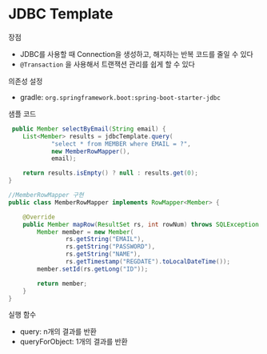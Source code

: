 # JDBC Template
장점
- JDBC를 사용할 때 Connection을 생성하고, 해지하는 반복 코드를 줄일 수 있다
- `@Transaction` 을 사용해서 트랜잭션 관리를 쉽게 할 수 있다

의존성 설정
- gradle: `org.springframework.boot:spring-boot-starter-jdbc` 

샘플 코드
```java
 public Member selectByEmail(String email) {
    List<Member> results = jdbcTemplate.query(
            "select * from MEMBER where EMAIL = ?",
            new MemberRowMapper(),
            email);

    return results.isEmpty() ? null : results.get(0);
}

//MemberRowMapper 구현
public class MemberRowMapper implements RowMapper<Member> {

    @Override
    public Member mapRow(ResultSet rs, int rowNum) throws SQLException {
        Member member = new Member(
                rs.getString("EMAIL"),
                rs.getString("PASSWORD"),
                rs.getString("NAME"),
                rs.getTimestamp("REGDATE").toLocalDateTime());
        member.setId(rs.getLong("ID"));

        return member;
    }
}
```

실행 함수
- query: n개의 결과를 반환
- queryForObject: 1개의 결과를 반환